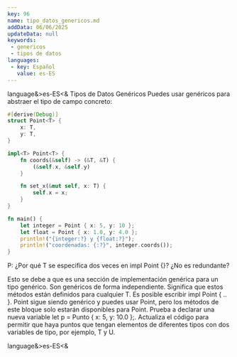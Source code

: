 ```yaml
---
key: 96
name: tipo_datos_genericos.md
addData: 06/06/2025
updateData: null
keywords: 
 - genericos
 - tipos de datos
languages:
 - key: Español
   value: es-ES
---
```

language&>es-ES<&
Tipos de Datos Genéricos
Puedes usar genéricos para abstraer el tipo de campo concreto:

```rust
#[derive(Debug)]
struct Point<T> {
    x: T,
    y: T,
}

impl<T> Point<T> {
    fn coords(&self) -> (&T, &T) {
        (&self.x, &self.y)
    }

    fn set_x(&mut self, x: T) {
        self.x = x;
    }
}

fn main() {
    let integer = Point { x: 5, y: 10 };
    let float = Point { x: 1.0, y: 4.0 };
    println!("{integer:?} y {float:?}");
    println!("coordenadas: {:?}", integer.coords());
}
```

P: ¿Por qué T se especifica dos veces en impl<T> Point<T> {}? ¿No es redundante?

Esto se debe a que es una sección de implementación genérica para un tipo genérico. Son genéricos de forma independiente.
Significa que estos métodos están definidos para cualquier T.
Es posible escribir impl Point<u32> { .. }.
Point sigue siendo genérico y puedes usar Point<f64>, pero los métodos de este bloque solo estarán disponibles para Point<u32>.
Prueba a declarar una nueva variable let p = Punto { x: 5, y: 10.0 };. Actualiza el código para permitir que haya puntos que tengan elementos de
diferentes tipos con dos variables de tipo, por ejemplo, T y U.

language&>es-ES<&